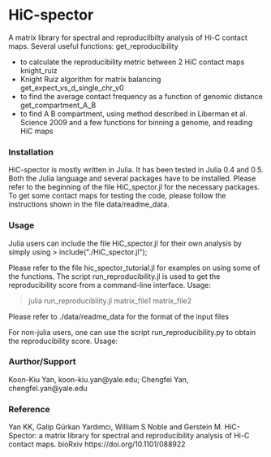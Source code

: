 # HiC-spector

A matrix library for spectral and reproducilbilty analysis of Hi-C contact maps. Several useful functions:
get_reproducibility
  - to calculate the reproducibility metric between 2 HiC contact maps
knight_ruiz
  - Knight Ruiz algorithm for matrix balancing
get_expect_vs_d_single_chr_v0
  - to find the average contact frequency as a function of genomic distance
get_compartment_A_B
  - to find A B compartment, using method described in Liberman et al. Science 2009
and a few functions for binning a genome, and reading HiC maps

<h3>Installation</h3> 
HiC-spector is mostly written in Julia. It has been tested in Julia 0.4 and 0.5. Both the Julia language and several packages have to be installed. Please refer to the beginning of the file HiC_spector.jl for the necessary packages. To get some contact maps for testing the code, please follow the instructions shown in the file data/readme_data.

<h3>Usage</h3>
Julia users can include the file HiC_spector.jl for their own analysis by simply using
> include("./HiC_spector.jl");

Please refer to the file hic_spector_tutorial.jl for examples on using some of the functions. 
The script run_reproducibility.jl is used to get the reproducibility score from a command-line interface. Usage:
> julia run_reproducibility.jl matrix_file1 matrix_file2 

Please refer to ./data/readme_data for the format of the input files

For non-julia users, one can use the script run_reproducibility.py to obtain the reproducibility score. Usage:

<h3>Aurthor/Support</h3>
Koon-Kiu Yan, koon-kiu.yan@yale.edu; Chengfei Yan, chengfel.yan@yale.edu

<h3>Reference</h3>
Yan KK, Galip Gürkan Yardımcı, William S Noble and Gerstein M. HiC-Spector: a matrix library for spectral and reproducibility analysis of Hi-C contact maps. bioRxiv https://doi.org/10.1101/088922
